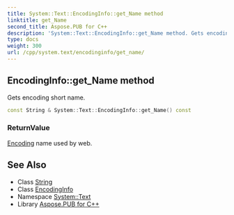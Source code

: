 ```yaml
---
title: System::Text::EncodingInfo::get_Name method
linktitle: get_Name
second_title: Aspose.PUB for C++
description: 'System::Text::EncodingInfo::get_Name method. Gets encoding short name in C++.'
type: docs
weight: 300
url: /cpp/system.text/encodinginfo/get_name/
---
```

## EncodingInfo::get_Name method


Gets encoding short name.

```cpp
const String & System::Text::EncodingInfo::get_Name() const
```


### ReturnValue

[Encoding](../../encoding/) name used by web.

## See Also

* Class [String](../../../system/string/)
* Class [EncodingInfo](../)
* Namespace [System::Text](../../)
* Library [Aspose.PUB for C++](../../../)
